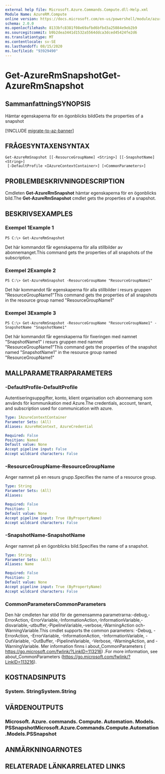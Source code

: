 ```yaml
---
external help file: Microsoft.Azure.Commands.Compute.dll-Help.xml
Module Name: AzureRM.Compute
online version: https://docs.microsoft.com/en-us/powershell/module/azurerm.compute/get-azurermsnapshot
schema: 2.0.0
ms.openlocfilehash: 8133bfc8381f08e69afbd6bfbd3a25084e9eb2b9
ms.sourcegitcommit: b9b2dea3441d1532a5564ddca3dced45424fe2d6
ms.translationtype: MT
ms.contentlocale: sv-SE
ms.lasthandoff: 08/15/2020
ms.locfileid: "93929490"
---
```

# <span data-ttu-id="23fec-101">Get-AzureRmSnapshot</span><span class="sxs-lookup"><span data-stu-id="23fec-101">Get-AzureRmSnapshot</span></span>

## <span data-ttu-id="23fec-102">Sammanfattning</span><span class="sxs-lookup"><span data-stu-id="23fec-102">SYNOPSIS</span></span>
<span data-ttu-id="23fec-103">Hämtar egenskaperna för en ögonblicks bild</span><span class="sxs-lookup"><span data-stu-id="23fec-103">Gets the properties of a snapshot</span></span>

[!INCLUDE [migrate-to-az-banner](../../includes/migrate-to-az-banner.md)]

## <span data-ttu-id="23fec-104">FRÅGESYNTAXEN</span><span class="sxs-lookup"><span data-stu-id="23fec-104">SYNTAX</span></span>

```
Get-AzureRmSnapshot [[-ResourceGroupName] <String>] [[-SnapshotName] <String>]
 [-DefaultProfile <IAzureContextContainer>] [<CommonParameters>]
```

## <span data-ttu-id="23fec-105">PROBLEMBESKRIVNING</span><span class="sxs-lookup"><span data-stu-id="23fec-105">DESCRIPTION</span></span>
<span data-ttu-id="23fec-106">Cmdleten **Get-AzureRmSnapshot** hämtar egenskaperna för en ögonblicks bild.</span><span class="sxs-lookup"><span data-stu-id="23fec-106">The **Get-AzureRmSnapshot** cmdlet gets the properties of a snapshot.</span></span>

## <span data-ttu-id="23fec-107">BESKRIVS</span><span class="sxs-lookup"><span data-stu-id="23fec-107">EXAMPLES</span></span>

### <span data-ttu-id="23fec-108">Exempel 1</span><span class="sxs-lookup"><span data-stu-id="23fec-108">Example 1</span></span>
```
PS C:\> Get-AzureRmSnapshot
```

<span data-ttu-id="23fec-109">Det här kommandot får egenskaperna för alla stillbilder av abonnemanget.</span><span class="sxs-lookup"><span data-stu-id="23fec-109">This command gets the properties of all snapshots of the subscription.</span></span>

### <span data-ttu-id="23fec-110">Exempel 2</span><span class="sxs-lookup"><span data-stu-id="23fec-110">Example 2</span></span>
```
PS C:\> Get-AzureRmSnapshot -ResourceGroupName "ResourceGroupName1"
```

<span data-ttu-id="23fec-111">Det här kommandot får egenskaperna för alla stillbilder i resurs gruppen "ResourceGroupName1"</span><span class="sxs-lookup"><span data-stu-id="23fec-111">This command gets the properties of all snapshots in the resource group named "ResourceGroupName1"</span></span>

### <span data-ttu-id="23fec-112">Exempel 3</span><span class="sxs-lookup"><span data-stu-id="23fec-112">Example 3</span></span>
```
PS C:\> Get-AzureRmSnapshot -ResourceGroupName "ResourceGroupName1" -SnapshotName "SnapshotName1"
```

<span data-ttu-id="23fec-113">Det här kommandot får egenskaperna för fixeringen med namnet "SnapshotName1" i resurs gruppen med namnet "ResourceGroupName1"</span><span class="sxs-lookup"><span data-stu-id="23fec-113">This command gets the properties of the snapshot named "SnapshotName1" in the resource group named "ResourceGroupName1"</span></span>

## <span data-ttu-id="23fec-114">MALLPARAMETRAR</span><span class="sxs-lookup"><span data-stu-id="23fec-114">PARAMETERS</span></span>

### <span data-ttu-id="23fec-115">-DefaultProfile</span><span class="sxs-lookup"><span data-stu-id="23fec-115">-DefaultProfile</span></span>
<span data-ttu-id="23fec-116">Autentiseringsuppgifter, konto, klient organisation och abonnemang som används för kommunikation med Azure.</span><span class="sxs-lookup"><span data-stu-id="23fec-116">The credentials, account, tenant, and subscription used for communication with azure.</span></span>

```yaml
Type: IAzureContextContainer
Parameter Sets: (All)
Aliases: AzureRmContext, AzureCredential

Required: False
Position: Named
Default value: None
Accept pipeline input: False
Accept wildcard characters: False
```

### <span data-ttu-id="23fec-117">-ResourceGroupName</span><span class="sxs-lookup"><span data-stu-id="23fec-117">-ResourceGroupName</span></span>
<span data-ttu-id="23fec-118">Anger namnet på en resurs grupp.</span><span class="sxs-lookup"><span data-stu-id="23fec-118">Specifies the name of a resource group.</span></span>

```yaml
Type: String
Parameter Sets: (All)
Aliases: 

Required: False
Position: 1
Default value: None
Accept pipeline input: True (ByPropertyName)
Accept wildcard characters: False
```

### <span data-ttu-id="23fec-119">-SnapshotName</span><span class="sxs-lookup"><span data-stu-id="23fec-119">-SnapshotName</span></span>
<span data-ttu-id="23fec-120">Anger namnet på en ögonblicks bild.</span><span class="sxs-lookup"><span data-stu-id="23fec-120">Specifies the name of a snapshot.</span></span>

```yaml
Type: String
Parameter Sets: (All)
Aliases: Name

Required: False
Position: 2
Default value: None
Accept pipeline input: True (ByPropertyName)
Accept wildcard characters: False
```

### <span data-ttu-id="23fec-121">CommonParameters</span><span class="sxs-lookup"><span data-stu-id="23fec-121">CommonParameters</span></span>
<span data-ttu-id="23fec-122">Den här cmdleten har stöd för de gemensamma parametrarna:-debug,-ErrorAction,-ErrorVariable,-InformationAction,-InformationVariable,-disvariable,-utbuffer,-PipelineVariable,-verbose,-WarningAction och-WarningVariable.</span><span class="sxs-lookup"><span data-stu-id="23fec-122">This cmdlet supports the common parameters: -Debug, -ErrorAction, -ErrorVariable, -InformationAction, -InformationVariable, -OutVariable, -OutBuffer, -PipelineVariable, -Verbose, -WarningAction, and -WarningVariable.</span></span> <span data-ttu-id="23fec-123">Mer information finns i about_CommonParameters ( https://go.microsoft.com/fwlink/?LinkID=113216) .</span><span class="sxs-lookup"><span data-stu-id="23fec-123">For more information, see about_CommonParameters (https://go.microsoft.com/fwlink/?LinkID=113216).</span></span>

## <span data-ttu-id="23fec-124">KOSTNADS</span><span class="sxs-lookup"><span data-stu-id="23fec-124">INPUTS</span></span>

### <span data-ttu-id="23fec-125">System. String</span><span class="sxs-lookup"><span data-stu-id="23fec-125">System.String</span></span>

## <span data-ttu-id="23fec-126">VÄRDEN</span><span class="sxs-lookup"><span data-stu-id="23fec-126">OUTPUTS</span></span>

### <span data-ttu-id="23fec-127">Microsoft. Azure. commands. Compute. Automation. Models. PSSnapshot</span><span class="sxs-lookup"><span data-stu-id="23fec-127">Microsoft.Azure.Commands.Compute.Automation.Models.PSSnapshot</span></span>

## <span data-ttu-id="23fec-128">ANMÄRKNINGAR</span><span class="sxs-lookup"><span data-stu-id="23fec-128">NOTES</span></span>

## <span data-ttu-id="23fec-129">RELATERADE LÄNKAR</span><span class="sxs-lookup"><span data-stu-id="23fec-129">RELATED LINKS</span></span>

